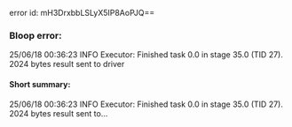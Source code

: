 error id: mH3DrxbbLSLyX5IP8AoPJQ==
### Bloop error:

25/06/18 00:36:23 INFO Executor: Finished task 0.0 in stage 35.0 (TID 27). 2024 bytes result sent to driver
#### Short summary: 

25/06/18 00:36:23 INFO Executor: Finished task 0.0 in stage 35.0 (TID 27). 2024 bytes result sent to...
